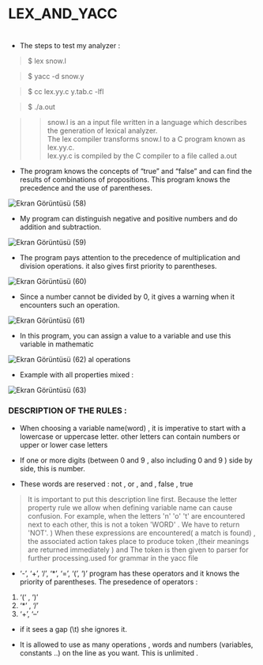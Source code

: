 # LEX_AND_YACC
#
- The steps to test my analyzer :

> $ lex snow.l 

> $ yacc -d snow.y

> $ cc lex.yy.c y.tab.c -lfl

> $ ./a.out

>> snow.l is an a input file written in a language which describes the generation of 
lexical analyzer.                                                                                                                                                       
>> The lex compiler transforms snow.l to a C program known as lex.yy.c.                                                                                                 
>> lex.yy.c is compiled by the C compiler to a file called a.out

- The program knows the concepts of “true” and “false” and can find the results of combinations of propositions. This program knows the precedence and the use of parentheses.

![Ekran Görüntüsü (58)](https://user-images.githubusercontent.com/72701330/206900154-a1c3001f-d0fe-4e15-8582-60929d468226.png)

-  My program can distinguish negative and positive numbers and do addition and subtraction. 

![Ekran Görüntüsü (59)](https://user-images.githubusercontent.com/72701330/206900196-88d12dad-8c30-4ac2-8614-504720a0b747.png)

-  The program pays attention to the precedence of multiplication and division operations. it also gives first priority to parentheses.

![Ekran Görüntüsü (60)](https://user-images.githubusercontent.com/72701330/206900233-476a5e95-b176-4fc3-999d-ebce8e172056.png)

-  Since a number cannot be divided by 0, it gives a warning when it encounters such an operation.

![Ekran Görüntüsü (61)](https://user-images.githubusercontent.com/72701330/206900268-ed903eda-3f5f-4d65-b979-7af85b56f489.png)

- In this program, you can assign a value to a variable and use this variable in mathematic

![Ekran Görüntüsü (62)](https://user-images.githubusercontent.com/72701330/206900311-2c3b66af-3ce0-4b4f-8076-f2c34a8b4e23.png)
al operations

-  Example with all properties mixed :

![Ekran Görüntüsü (63)](https://user-images.githubusercontent.com/72701330/206900347-ad2533b7-6bc0-43d3-911a-374e50962632.png)

### DESCRIPTION OF THE RULES :
* When choosing a variable name(word) , it is imperative to start with a lowercase or uppercase letter. other letters can contain numbers or upper or lower case letters

* If one or more digits (between 0 and 9 , also including 0 and 9 ) side by side, this is number.

* These words are reserved : not , or , and , false , true

> It is important to put this description line first. Because the letter property rule we allow when defining variable name can cause confusion. For example, when the letters 'n' 'o' 't' are encountered next to each other, this is not a token 'WORD' . We have to return 'NOT'. ) When these expressions are encountered( a match is found) , the associated action takes place to produce token ,(their meanings are returned immediately ) and The token is then given to parser for further processing.used for grammar in the yacc file

* ‘-’, ‘+’, ‘/’, ‘*’, ‘=’, ‘(’, ‘)’ program has these operators and it knows the priority of parentheses. The presedence of operators :                                                       
1)  ‘(‘ , ‘)’                                                                                   
2)  ‘*’ , ‘/’                                                                                   
3)  ‘+’, ‘–’

* if it sees a gap (\t) she ignores it.

* It is allowed to use as many operations , words and numbers (variables, constants ..) on the line as you want. This is unlimited .
